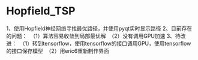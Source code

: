 # Hopfield_TSP
1、使用Hopfield神经网络寻找最优路径，并使用pyqt实时显示路径
2、目前存在的问题：
  （1）算法容易收敛到局部最优解
  （2）没有调用GPU加速
3、待改进：
  （1）转到tensorflow，使用tensorflow的接口调用GPU，使用tensorflow的接口保存模型
  （2）用eric6重新制作界面
